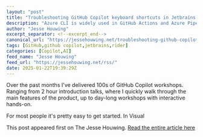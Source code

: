 ```yaml
---
layout: "post"
title: "Troubleshooting GitHub Copilot keyboard shortcuts in Jetbrains IDEs"
description: "Azure CLI is widely used in GitHub Actions and Azure Pipelines, as well as many other CI/CD tools. O..."
author: "Jesse Houwing"
excerpt_separator: <!--excerpt_end-->
canonical_url: "https://jessehouwing.net/troubleshooting-github-copilot-keyboard-shortcuts-in-jetbrains-ides/"
tags: [GitHub,github copilot,jetbrains,rider]
categories: [Copilot,AI]
feed_name: "Jesse Houwing"
feed_url: "https://jessehouwing.net/rss/"
date: 2025-01-22T19:39:29Z
---
```


<p>Over the past months I've delivered 100s of GitHub Copilot workshops. Ranging from 2 hour introduction talks, where I quickly walk through the main features of the product, up to day-long workshops with interactive hands-on.</p><p>For most people it's pretty easy to get started. In Visual</p>

This post appeared first on The Jesse Houwing. [Read the entire article here](https://jessehouwing.net/troubleshooting-github-copilot-keyboard-shortcuts-in-jetbrains-ides/)
